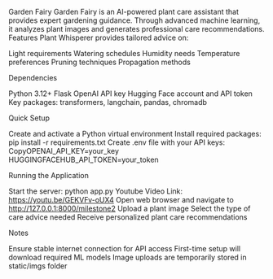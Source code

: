 Garden Fairy
Garden Fairy is an AI-powered plant care assistant that provides expert gardening guidance. Through advanced machine learning, it analyzes plant images and generates professional care recommendations.
Features
Plant Whisperer provides tailored advice on:

Light requirements
Watering schedules
Humidity needs
Temperature preferences
Pruning techniques
Propagation methods

Dependencies

Python 3.12+
Flask
OpenAI API key
Hugging Face account and API token
Key packages: transformers, langchain, pandas, chromadb

Quick Setup

Create and activate a Python virtual environment
Install required packages: pip install -r requirements.txt
Create .env file with your API keys:
CopyOPENAI_API_KEY=your_key
HUGGINGFACEHUB_API_TOKEN=your_token


Running the Application

Start the server: python app.py
Youtube Video Link: https://youtu.be/GEKVFv-oUX4
Open web browser and navigate to http://127.0.0.1:8000/milestone2
Upload a plant image
Select the type of care advice needed
Receive personalized plant care recommendations

Notes

Ensure stable internet connection for API access
First-time setup will download required ML models
Image uploads are temporarily stored in static/imgs folder
